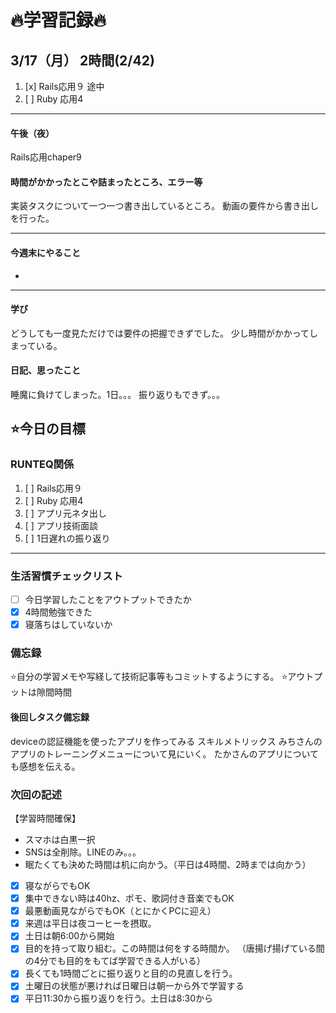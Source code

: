 # 🔥学習記録🔥
## 3/17（月） 2時間(2/42)
1. [x] Rails応用９ 途中
2. [ ] Ruby 応用4
***
#### 午後（夜）
Rails応用chaper9
#### 時間がかかったとこや詰まったところ、エラー等
実装タスクについて一つ一つ書き出しているところ。
動画の要件から書き出しを行った。

***
#### 今週末にやること
-
***
#### 学び
どうしても一度見ただけでは要件の把握できずでした。
少し時間がかかってしまっている。

#### 日記、思ったこと
睡魔に負けてしまった。1日。。。
振り返りもできず。。。

## ⭐️今日の目標
### RUNTEQ関係
1. [ ] Rails応用９ 
2. [ ] Ruby 応用4
3. [ ] アプリ元ネタ出し
4. [ ] アプリ技術面談
5. [ ] 1日遅れの振り返り

***


### 生活習慣チェックリスト
- [ ] 今日学習したことをアウトプットできたか
- [x] 4時間勉強できた
- [x] 寝落ちはしていないか

### 備忘録
⭐️自分の学習メモや写経して技術記事等もコミットするようにする。
⭐️アウトプットは隙間時間

#### 後回しタスク備忘録
deviceの認証機能を使ったアプリを作ってみる
スキルメトリックス
みちさんのアプリのトレーニングメニューについて見にいく。
たかさんのアプリについても感想を伝える。


### 次回の記述
【学習時間確保】
- スマホは白黒一択
- SNSは全削除。LINEのみ。。。
- 眠たくても決めた時間は机に向かう。（平日は4時間、2時までは向かう）
- [x] 寝ながらでもOK
- [x] 集中できない時は40hz、ポモ、歌詞付き音楽でもOK
- [x] 最悪動画見ながらでもOK（とにかくPCに迎え）
- [x] 来週は平日は夜コーヒーを摂取。
- [x] 土日は朝6:00から開始
- [x] 目的を持って取り組む。この時間は何をする時間か。
（唐揚げ揚げている間の4分でも目的をもてば学習できる人がいる）
- [x] 長くても1時間ごとに振り返りと目的の見直しを行う。
- [x] 土曜日の状態が悪ければ日曜日は朝一から外で学習する
- [x] 平日11:30から振り返りを行う。土日は8:30から
